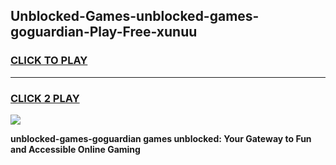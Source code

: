 
## Unblocked-Games-unblocked-games-goguardian-Play-Free-xunuu
<h3>
<a href="https://premium76.site?title=unblocked-games-goguardian&ref=18A">CLICK TO PLAY</a></h3>
<hr>

<h3>
<a href="https://premium76.site?title=unblocked-games-goguardian&ref=18A">CLICK 2 PLAY</a>
  
</h3>

<a href="https://premium76.site?title=unblocked-games-goguardian&ref=18A"><img src="https://clearcache.store/games.png"></a>


**unblocked-games-goguardian games unblocked: Your Gateway to Fun and Accessible Online Gaming**
